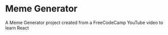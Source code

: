 # Meme Generator
A Meme Generator project created from a FreeCodeCamp YouTube video to learn React


